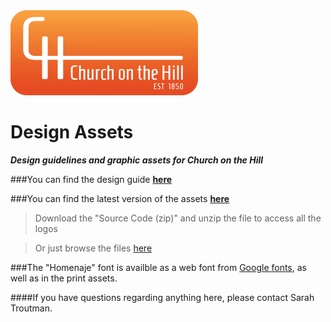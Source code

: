 <img src="https://raw.githubusercontent.com/churchonthehill/design-assets/1cb96c7c05304fd5fb437341f5c558326c6cfb62/Web%20Logos/Full%20Logo/Full%20Web%20Color/WEB%20Full%20Color%20logo.png" width=300px>

# Design Assets
***Design guidelines and graphic assets for Church on the Hill***

###You can find the design guide [**here**](https://churchonthehill.github.io/design-assets/Logo%20Style%20Guide.pdf)

###You can find the latest version of the assets [**here**](https://github.com/churchonthehill/design-assets/releases/latest)
> Download the "Source Code (zip)" and unzip the file to access all the logos

> Or just browse the files [here](https://github.com/churchonthehill/design-assets)

###The "Homenaje" font is availble as a web font from [Google fonts](https://fonts.google.com/specimen/Homenaje), as well as in the print assets.

####If you have questions regarding anything here, please contact Sarah Troutman.
